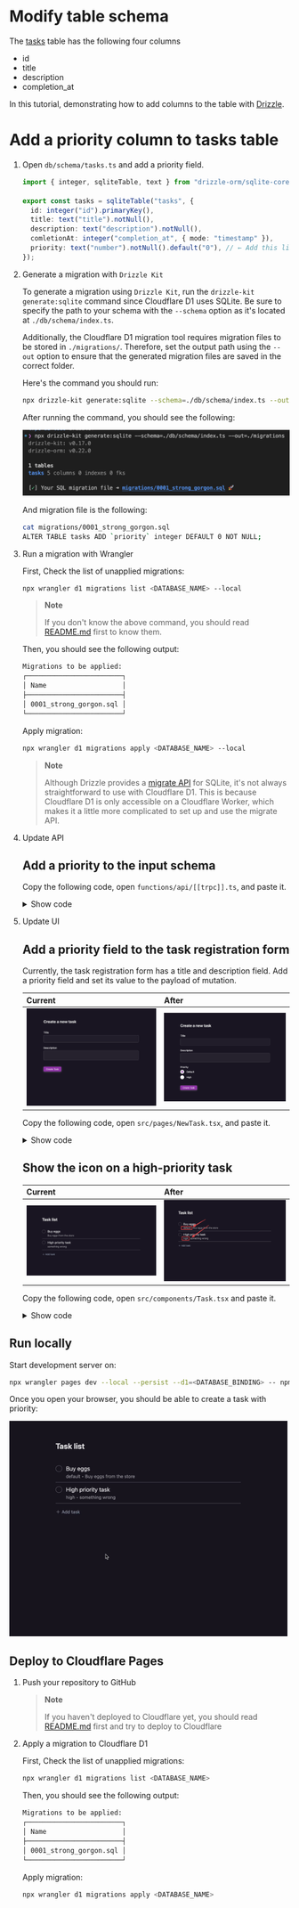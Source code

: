 # Modify table schema

The [tasks](../db//schema/tasks.ts) table has the following four columns

- id
- title
- description
- completion_at

In this tutorial, demonstrating how to add columns to the table with [Drizzle](https://github.com/drizzle-team/drizzle-orm).

# Add a priority column to tasks table

1. Open `db/schema/tasks.ts` and add a priority field.

   ```ts
   import { integer, sqliteTable, text } from "drizzle-orm/sqlite-core";

   export const tasks = sqliteTable("tasks", {
     id: integer("id").primaryKey(),
     title: text("title").notNull(),
     description: text("description").notNull(),
     comletionAt: integer("completion_at", { mode: "timestamp" }),
     priority: text("number").notNull().default("0"), // ← Add this line
   });
   ```

1. Generate a migration with `Drizzle Kit`

   To generate a migration using `Drizzle Kit`, run the `drizzle-kit generate:sqlite` command since Cloudflare D1 uses SQLite. Be sure to specify the path to your schema with the `--schema` option as it's located at `./db/schema/index.ts`.

   Additionally, the Cloudflare D1 migration tool requires migration files to be stored in `./migrations/`. Therefore, set the output path using the `--out` option to ensure that the generated migration files are saved in the correct folder.

   Here's the command you should run:

   ```bash
   npx drizzle-kit generate:sqlite --schema=./db/schema/index.ts --out=./migrations
   ```

   After running the command, you should see the following:

   <img src="./drizzle-kit.png" width="500" />

   And migration file is the following:

   ```bash
   cat migrations/0001_strong_gorgon.sql
   ALTER TABLE tasks ADD `priority` integer DEFAULT 0 NOT NULL;
   ```

1. Run a migration with Wrangler

   First, Check the list of unapplied migrations:

   ```bash
   npx wrangler d1 migrations list <DATABASE_NAME> --local
   ```

   > **Note**
   >
   > If you don't know the above command, you should read [README.md](../README.md) first to know them.

   Then, you should see the following output:

   ```bash
   Migrations to be applied:
   ┌────────────────────────┐
   │ Name                   │
   ├────────────────────────┤
   │ 0001_strong_gorgon.sql │
   └────────────────────────┘
   ```

   Apply migration:

   ```bash
   npx wrangler d1 migrations apply <DATABASE_NAME> --local
   ```

   > **Note**
   >
   > Although Drizzle provides a [migrate API](https://github.com/drizzle-team/drizzle-orm/blob/main/drizzle-orm/src/sqlite-core/README.md#-migrations) for SQLite, it's not always straightforward to use with Cloudflare D1. This is because Cloudflare D1 is only accessible on a Cloudflare Worker, which makes it a little more complicated to set up and use the migrate API.

1. Update API

   ## Add a priority to the input schema

   Copy the following code, open `functions/api/[[trpc]].ts`, and paste it.

   <details>

   <summary>Show code</summary>

   ```tsx
   import { inferAsyncReturnType, initTRPC } from "@trpc/server";
   import tRPCPagesPluginFunction, {
     FetchCreateContextWithCloudflareEnvFnOptions,
   } from "cloudflare-pages-plugin-trpc";
   import { z } from "zod";
   import { eq } from "drizzle-orm/expressions";
   import { drizzle } from "drizzle-orm/d1";
   import { tasks } from "../../db/schema";

   // Declare d1 binding as interface
   // Key is same as d1_databases.binding on wrangler.toml
   interface Env {
     DB: D1Database;
   }

   // Map binding to context of tRPC
   const createContext = async ({
     env,
   }: FetchCreateContextWithCloudflareEnvFnOptions<Env>) => ({
     db: drizzle(env.DB),
   });

   // Alias context type
   type Context = inferAsyncReturnType<typeof createContext>;

   // Create a router instance with context
   const t = initTRPC.context<Context>().create();

   // Create routing to manage tasks
   // It provides three routes:
   //
   //   - create: Create a task
   //   - complete: Complete a task
   //   - list: Retrieve tasks not completed
   const appRouter = t.router({
     tasks: t.router({
       // Route to create a task
       create: t.procedure
         .input(
           z.object({
             title: z.string(),
             description: z.string(),
             priority: z.number(),
           })
         )
         .mutation(async ({ input, ctx }) => {
           await ctx.db
             .insert(tasks)
             .values({
               title: input.title,
               description: input.description,
               priority: input.priority,
             })
             .run();
         }),
       // Route to complete a task
       complete: t.procedure
         .input(z.object({ id: z.number() }))
         .mutation(async ({ input, ctx }) => {
           const result = await ctx.db
             .update(tasks)
             .set({
               comletionAt: new Date(),
             })
             .where(eq(tasks.id, input.id))
             .run();
           if (!result.success) {
             throw new Error(result.error);
           }
         }),
       // Route to retrieve tasks not completed
       list: t.procedure.query(async ({ ctx }) => {
         const result = await ctx.db.select().from(tasks).all();
         return { tasks: result };
       }),
     }),
   });

   // Expose type alias of appRouter. It uses on the client
   export type AppRouter = typeof appRouter;

   // Expose a request handler to run it on Cloudflare Pages Functions
   // with tRPCPagesPlugin
   export const onRequest: PagesFunction = tRPCPagesPluginFunction({
     router: appRouter,
     createContext,
     endpoint: "/api/trpc",
     onError: (error) => {
       console.log(error);
     },
   });
   ```

   </details>

1. Update UI

   ## Add a priority field to the task registration form

   Currently, the task registration form has a title and description field. Add a priority field and set its value to the payload of mutation.

   | Current                              | After                             |
   | ------------------------------------ | --------------------------------- |
   | <img src="./with-no-priority.png" /> | <img src="./with-priority.png" /> |

   Copy the following code, open `src/pages/NewTask.tsx`, and paste it.

   <details>

   <summary>Show code</summary>

   ```tsx
   import * as Form from "@radix-ui/react-form";
   import * as RadioGroup from "@radix-ui/react-radio-group";
   import { useRouter } from "@raula/router";
   import { useQueryClient } from "@tanstack/react-query";
   import { getQueryKey } from "@trpc/react-query";
   import { FormEvent, useCallback } from "react";
   import { Loader } from "../components/Loader";
   import { useToast } from "../components/Toast";
   import { trpc } from "../utils/trpc";

   export const NewTaskPage = (): JSX.Element => {
     const toast = useToast();
     const { router } = useRouter();
     const createTask = trpc.tasks.create.useMutation();
     const queryClient = useQueryClient();
     const handleSubmit = useCallback(
       async (event: FormEvent<HTMLFormElement>) => {
         event.preventDefault();
         const data = Object.fromEntries(new FormData(event.currentTarget));
         await createTask.mutateAsync({
           title: data.title as string,
           description: data.description as string,
           priority: parseInt(data.priority as string),
         });
         await queryClient.invalidateQueries(getQueryKey(trpc.tasks));

         toast("Create successfully!");
         router.push("/");
       },
       [router, toast, createTask, queryClient]
     );
     return (
       <main>
         <h1 className="text-2xl text-neutral-200 font-bold mb-8">
           Create a new task
         </h1>
         <Form.Root className="space-y-10" onSubmit={handleSubmit}>
           <div className="space-y-4">
             <Form.Field className="grid" name="title">
               <div className="flex items-baseline justify-between">
                 <Form.Label className="font-medium leading-[35px] text-mauve1">
                   Title
                 </Form.Label>
                 <Form.Message
                   className="text-sm text-mauve1 opacity-[0.8]"
                   match="valueMissing"
                 >
                   Please enter a title
                 </Form.Message>
               </div>
               <Form.Control asChild>
                 <input
                   className="box-border w-full bg-whiteA3 shadow-whiteA8 hover:shadow-whiteA9 focus:shadow-whiteA11 inline-flex py-3 appearance-none items-center justify-center rounded px-3 leading-none text-mauve1 shadow-[0_0_0_1px] outline-none selection:color-white selection:bg-blackA9"
                   type="text"
                   required
                 />
               </Form.Control>
             </Form.Field>
             <Form.Field className="grid" name="description">
               <div className="flex items-baseline justify-between">
                 <Form.Label className="text-[15px] font-medium leading-[35px] text-mauve1">
                   Description
                 </Form.Label>
                 <Form.Message
                   className="text-[13px] text-mauve1 opacity-[0.8]"
                   match="valueMissing"
                 >
                   Please enter a description
                 </Form.Message>
               </div>
               <Form.Control asChild>
                 <textarea
                   className="box-border w-full bg-whiteA4 shadow-whiteA8 hover:shadow-whiteA9 focus:shadow-whiteA11  inline-flex py-3 appearance-none items-center justify-center rounded px-3 leading-none text-mauve1 shadow-[0_0_0_1px] outline-none selection:color-white selection:bg-blackA9 resize-none"
                   required
                 />
               </Form.Control>
             </Form.Field>
             <Form.Field className="grid" name="priority">
               <div className="flex items-baseline justify-between">
                 <Form.Label className="text-[15px] font-medium leading-[35px] text-mauve1">
                   Priority
                 </Form.Label>
                 <Form.Message
                   className="text-[13px] text-mauve1 opacity-[0.8]"
                   match="valueMissing"
                 >
                   Please select a priority
                 </Form.Message>
               </div>
               <Form.Control asChild>
                 <RadioGroup.Root
                   className="flex flex-col gap-2.5"
                   defaultValue="0"
                   aria-label="View density"
                 >
                   <div className="flex items-center">
                     <RadioGroup.Item
                       className="bg-white w-[25px] h-[25px] rounded-full shadow-[0_2px_10px] shadow-blackA7 hover:bg-plum3 focus:shadow-[0_0_0_2px] focus:shadow-black outline-none cursor-default"
                       value="0"
                       id="r1"
                     >
                       <RadioGroup.Indicator className="flex items-center justify-center w-full h-full relative after:content-[''] after:block after:w-[11px] after:h-[11px] after:rounded-[50%] after:bg-plum11" />
                     </RadioGroup.Item>
                     <label
                       className="text-white text-[15px] leading-none pl-[15px]"
                       htmlFor="r1"
                     >
                       Default
                     </label>
                   </div>
                   <div className="flex items-center">
                     <RadioGroup.Item
                       className="bg-white w-[25px] h-[25px] rounded-full shadow-[0_2px_10px] shadow-blackA7 hover:bg-plum3 focus:shadow-[0_0_0_2px] focus:shadow-black outline-none cursor-default"
                       value="1"
                       id="r2"
                     >
                       <RadioGroup.Indicator className="flex items-center justify-center w-full h-full relative after:content-[''] after:block after:w-[11px] after:h-[11px] after:rounded-[50%] after:bg-plum11" />
                     </RadioGroup.Item>
                     <label
                       className="text-white text-[15px] leading-none pl-[15px]"
                       htmlFor="r2"
                     >
                       High
                     </label>
                   </div>
                 </RadioGroup.Root>
               </Form.Control>
             </Form.Field>
           </div>
           <Form.Submit asChild>
             <button
               className="box-border text-white justify-center rounded bg-plum11 hover:bg-plum10 leading-none py-2 px-4 text-sm shadow-[0_2px_10px] shadow-whiteA8 flex items-center disabled:cursor-not-allowed disabled:opacity-50"
               disabled={createTask.isLoading}
             >
               {createTask.isLoading && <Loader />}
               Create Task
             </button>
           </Form.Submit>
         </Form.Root>
       </main>
     );
   };
   ```

   </details>

   ## Show the icon on a high-priority task

   | Current                                   | After                                  |
   | ----------------------------------------- | -------------------------------------- |
   | <img src="./with-no-priority-task.png" /> | <img src="./with-priority-task.png" /> |

   Copy the following code, open `src/components/Task.tsx` and paste it.

   <details>

   <summary>Show code</summary>

   ```tsx
   import * as Checkbox from "@radix-ui/react-checkbox";
   import { CheckIcon } from "@radix-ui/react-icons";
   import { Task as TaskSchema } from "../../db/schema";

   type Props = Pick<TaskSchema, "title" | "description" | "priority"> & {
     onClick: () => void;
   };
   export const Task = ({
     title,
     description,
     priority,
     onClick,
   }: Props): JSX.Element => {
     return (
       <label className="flex space-x-3 cursor-pointer py-2">
         <Checkbox.Root
           className="flex h-5 w-5 appearance-none items-center justify-center rounded-full outline-none border border-whiteA9 shadow-sm text-transparent hover:text-slate-400 mt-1"
           checked
           onCheckedChange={() => onClick()}
         >
           <Checkbox.Indicator className="text-inherit">
             <CheckIcon />
           </Checkbox.Indicator>
         </Checkbox.Root>
         <div>
           <h2 className="text-lg text-whiteA12">{title}</h2>
           <ul className="text-sm text-whiteA11 flex space-x-1">
             <li>
               {priority === 0 && <p>default</p>}
               {priority === 1 && <p>high</p>}
             </li>
             <li>
               <p>•</p>
             </li>
             <li>
               <p>{description}</p>
             </li>
           </ul>
         </div>
       </label>
     );
   };
   ```

   </details>

## Run locally

Start development server on:

```bash
npx wrangler pages dev --local --persist --d1=<DATABASE_BINDING> -- npm run dev
```

Once you open your browser, you should be able to create a task with priority:

<img src="./local.gif" width="500" />

## Deploy to Cloudflare Pages

1. Push your repository to GitHub

   > **Note**
   >
   > If you haven't deployed to Cloudflare yet, you should read [README.md](../README.md) first and try to deploy to Cloudflare

1. Apply a migration to Cloudflare D1

   First, Check the list of unapplied migrations:

   ```bash
   npx wrangler d1 migrations list <DATABASE_NAME>
   ```

   Then, you should see the following output:

   ```bash
   Migrations to be applied:
   ┌────────────────────────┐
   │ Name                   │
   ├────────────────────────┤
   │ 0001_strong_gorgon.sql │
   └────────────────────────┘
   ```

   Apply migration:

   ```bash
   npx wrangler d1 migrations apply <DATABASE_NAME>
   ```

<!--
There is a typo in a `tasks` table column:

```ts
// db/schema/tasks.ts

import { integer, sqliteTable, text } from 'drizzle-orm/sqlite-core';

export const tasks = sqliteTable('tasks', {
  id: integer('id').primaryKey(),
  title: text('title').notNull(),
  description: text('description').notNull(),
  comletionAt: integer('completion_at', { mode: 'timestamp' })
  ^^^^^^^^^ I misspelled "completion"
});
```

First, fix above typo. Open `db/schema/tasks.ts` and fix it.

```ts
// db/schema/tasks.ts

import { integer, sqliteTable, text } from 'drizzle-orm/sqlite-core';

export const tasks = sqliteTable('tasks', {
  id: integer('id').primaryKey(),
  title: text('title').notNull(),
  description: text('description').notNull(),
  completionAt: integer('completion_at', { mode: 'timestamp' })
});
```

> **Note**
>
> Now, a TypeScript error appears:
>
> <img src="./drizzle-typo.png" width="400" />
>
> It's the power of Drizzle! We could find an error before deploy. Let's fix it.
 -->
